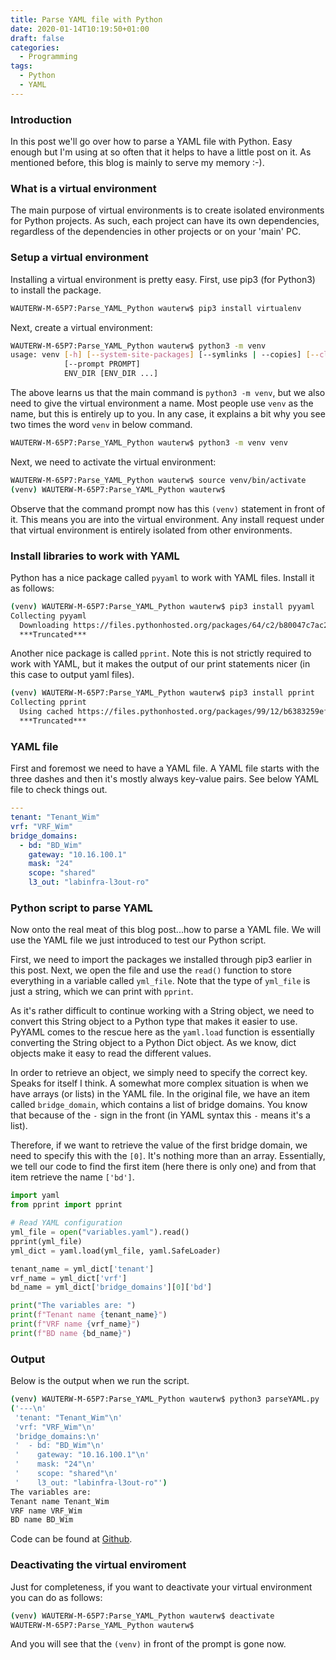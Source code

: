 ```yaml
---
title: Parse YAML file with Python
date: 2020-01-14T10:19:50+01:00
draft: false
categories:
  - Programming
tags:
  - Python
  - YAML
---
```

### Introduction

In this post we'll go over how to parse a YAML file with Python. Easy enough but I'm using at so often that it helps to have a little post on it. As mentioned before, this blog is mainly to serve my memory :-).

### What is a virtual environment
The main purpose of virtual environments is to create isolated environments for Python projects. As such, each project can have its own dependencies, regardless of the dependencies in other projects or on your 'main' PC.

### Setup a virtual environment
Installing a virtual environment is pretty easy. First, use pip3 (for Python3) to install the package.
```bash
WAUTERW-M-65P7:Parse_YAML_Python wauterw$ pip3 install virtualenv
```
Next, create a virtual environment:
```bash
WAUTERW-M-65P7:Parse_YAML_Python wauterw$ python3 -m venv
usage: venv [-h] [--system-site-packages] [--symlinks | --copies] [--clear] [--upgrade] [--without-pip]
            [--prompt PROMPT]
            ENV_DIR [ENV_DIR ...]
```
The above learns us that the main command is `python3 -m venv`, but we also need to give the virtual environment a name. Most people use `venv` as the name, but this is entirely up to you. In any case, it explains a bit why you see two times the word `venv` in below command.
```bash
WAUTERW-M-65P7:Parse_YAML_Python wauterw$ python3 -m venv venv
```
Next, we need to activate the virtual environment:
```bash
WAUTERW-M-65P7:Parse_YAML_Python wauterw$ source venv/bin/activate
(venv) WAUTERW-M-65P7:Parse_YAML_Python wauterw$ 
```
Observe that the command prompt now has this `(venv)` statement in front of it. This means you are into the virtual environment. Any install request under that virtual environment is entirely isolated from other environments.

### Install libraries to work with YAML
Python has a nice package called `pyyaml` to work with YAML files. Install it as follows:
```bash
(venv) WAUTERW-M-65P7:Parse_YAML_Python wauterw$ pip3 install pyyaml
Collecting pyyaml
  Downloading https://files.pythonhosted.org/packages/64/c2/b80047c7ac2478f9501676c988a5411ed5572f35d1beff9cae07d3
  ***Truncated***
```
Another nice package is called `pprint`. Note this is not strictly required to work with YAML, but it makes the output of our print statements nicer (in this case to output yaml files).

```bash
(venv) WAUTERW-M-65P7:Parse_YAML_Python wauterw$ pip3 install pprint
Collecting pprint
  Using cached https://files.pythonhosted.org/packages/99/12/b6383259ef85c2b942ab9135f322c0dce83fdca8600d87122d2b0181451f/pprint-0.1.tar.gz
  ***Truncated***
```
### YAML file
First and foremost we need to have a YAML file. A YAML file starts with the three dashes and then it's mostly always key-value pairs. See below YAML file to check things out.

```yaml
---
tenant: "Tenant_Wim"
vrf: "VRF_Wim"
bridge_domains:
  - bd: "BD_Wim"
    gateway: "10.16.100.1"
    mask: "24"
    scope: "shared"
    l3_out: "labinfra-l3out-ro"
```

### Python script to parse YAML
Now onto the real meat of this blog post...how to parse a YAML file. We will use the YAML file we just introduced to test our Python script.

First, we need to import the packages we installed through pip3 earlier in this post. Next, we open the file and use the `read()` function to store everything in a variable called `yml_file`. Note that the type of `yml_file` is just a string, which we can print with `pprint`.

As it's rather difficult to continue working with a String object, we need to convert this String object to a Python type that makes it easier to use. PyYAML comes to the rescue here as the `yaml.load` function is essentially converting the String object to a Python Dict object. As we know, dict objects make it easy to read the different values.

In order to retrieve an object, we simply need to specify the correct key. Speaks for itself I think. A somewhat more complex situation is when we have arrays (or lists) in the YAML file. In the original file, we have an item called `bridge_domain`, which contains a list of bridge domains. You know that because of the `-` sign in the front (in YAML syntax this `-` means it's a list).

Therefore, if we want to retrieve the value of the first bridge domain, we need to specify this with the `[0]`. It's nothing more than an array. Essentially, we tell our code to find the first item (here there is only one) and from that item retrieve the name `['bd']`.
```python
import yaml
from pprint import pprint

# Read YAML configuration
yml_file = open("variables.yaml").read()
pprint(yml_file)
yml_dict = yaml.load(yml_file, yaml.SafeLoader)

tenant_name = yml_dict['tenant']
vrf_name = yml_dict['vrf']
bd_name = yml_dict['bridge_domains'][0]['bd']

print("The variables are: ")
print(f"Tenant name {tenant_name}")
print(f"VRF name {vrf_name}")
print(f"BD name {bd_name}")
```
### Output
Below is the output when we run the script.
```bash
(venv) WAUTERW-M-65P7:Parse_YAML_Python wauterw$ python3 parseYAML.py 
('---\n'
 'tenant: "Tenant_Wim"\n'
 'vrf: "VRF_Wim"\n'
 'bridge_domains:\n'
 '  - bd: "BD_Wim"\n'
 '    gateway: "10.16.100.1"\n'
 '    mask: "24"\n'
 '    scope: "shared"\n'
 '    l3_out: "labinfra-l3out-ro"')
The variables are: 
Tenant name Tenant_Wim
VRF name VRF_Wim
BD name BD_Wim
```
Code can be found at [Github](https://github.com/wiwa1978/blog-hugo-netlify-code/tree/master/Parse_YAML_Python). 

### Deactivating the virtual enviroment
Just for completeness, if you want to deactivate your virtual environment you can do as follows:
```bash
(venv) WAUTERW-M-65P7:Parse_YAML_Python wauterw$ deactivate
WAUTERW-M-65P7:Parse_YAML_Python wauterw$ 
```
And you will see that the `(venv)` in front of the prompt is gone now.

